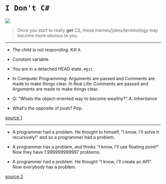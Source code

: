 # `I Don't C#`


![](https://huacm.files.wordpress.com/2015/03/procrastinate-e1427241578746.jpg)

> Once you start to really **get** CS, these memes/jokes/terminology may become more obvious to you.

---

- The child is not responding. Kill it.

- Constant variable.

- You are in a detached HEAD state. `#git`

- In Computer Programming: Arguments are passed and Comments are made to make things clear. In Real Life: Comments are passed and Arguments are made to make things clear.

- Q: "Whats the object-oriented way to become wealthy?" A: Inheritance

- What's the opposite of push? Pop.

[source 1](https://www.quora.com/What-are-some-terms-heard-only-in-programming)

---

- A programmer had a problem. He thought to himself, "I know, I'll solve it recursively!" and so a programmer had a problem.

- A programmer has a problem, and thinks "I know, I'll use floating point!" Now they have 1.999999999997 problems.

- A programmer had a problem. He thought "I know, I'll create an API". Now everybody has a problem.

[source 2](https://www.quora.com/What-are-the-best-A-programmer-had-a-problem-jokes)
